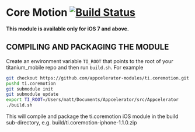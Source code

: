 # Core Motion [![Build Status](https://travis-ci.org/appcelerator-modules/ti.coremotion.svg?branch=master)](https://travis-ci.org/appcelerator-modules/ti.coremotion)

**This module is available only for iOS 7 and above.**

## COMPILING AND PACKAGING THE MODULE

Create an environment variable `TI_ROOT` that points to the root of your titanium_mobile repo and then run `build.sh`. For example

```bash
git checkout https://github.com/appcelerator-modules/ti.coremotion.git
pushd ti.coremotion
git submodule init
git submodule update
export TI_ROOT=/Users/matt/Documents/Appcelerator/src/Appcelerator
./build.sh
```

This will compile and package the ti.coremotion iOS module in the build sub-directory, e.g. build/ti.coremotion-iphone-1.1.0.zip
